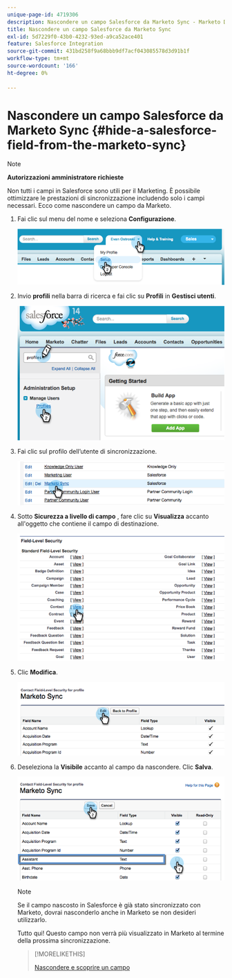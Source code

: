 ```yaml
---
unique-page-id: 4719306
description: Nascondere un campo Salesforce da Marketo Sync - Marketo Docs - Documentazione del prodotto
title: Nascondere un campo Salesforce da Marketo Sync
exl-id: 5d7229f0-43b0-4232-93ed-a9ca52ace401
feature: Salesforce Integration
source-git-commit: 431bd258f9a68bbb9df7acf043085578d3d91b1f
workflow-type: tm+mt
source-wordcount: '166'
ht-degree: 0%

---
```


# Nascondere un campo Salesforce da Marketo Sync {#hide-a-salesforce-field-from-the-marketo-sync}

>[!NOTE]
>
>**Autorizzazioni amministratore richieste**

Non tutti i campi in Salesforce sono utili per il Marketing. È possibile ottimizzare le prestazioni di sincronizzazione includendo solo i campi necessari. Ecco come nascondere un campo da Marketo.

1. Fai clic sul menu del nome e seleziona **Configurazione**.

   ![](assets/image2015-6-30-15-3a11-3a23.png)

1. Invio **profili** nella barra di ricerca e fai clic su **Profili** in **Gestisci utenti**.

   ![](assets/image2015-6-30-15-3a12-3a46.png)

1. Fai clic sul profilo dell’utente di sincronizzazione.

   ![](assets/image2015-6-30-15-3a17-3a38.png)

1. Sotto **Sicurezza a livello di campo** , fare clic su **Visualizza** accanto all&#39;oggetto che contiene il campo di destinazione.

   ![](assets/image2015-6-30-15-3a24-3a32.png)

1. Clic **Modifica**.

   ![](assets/image2015-6-30-15-3a25-3a42.png)

1. Deseleziona la **Visibile** accanto al campo da nascondere. Clic **Salva**.

   ![](assets/image2015-6-30-15-3a27-3a16.png)

   >[!NOTE]
   >
   >Se il campo nascosto in Salesforce è già stato sincronizzato con Marketo, dovrai nasconderlo anche in Marketo se non desideri utilizzarlo.

   Tutto qui! Questo campo non verrà più visualizzato in Marketo al termine della prossima sincronizzazione.

   >[!MORELIKETHIS]
   >
   >[Nascondere e scoprire un campo](/help/marketo/product-docs/administration/field-management/hide-and-unhide-a-field.md)
